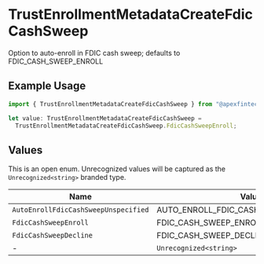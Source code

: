 # TrustEnrollmentMetadataCreateFdicCashSweep

Option to auto-enroll in FDIC cash sweep; defaults to FDIC_CASH_SWEEP_ENROLL

## Example Usage

```typescript
import { TrustEnrollmentMetadataCreateFdicCashSweep } from "@apexfintechsolutions/ascend-sdk/models/components";

let value: TrustEnrollmentMetadataCreateFdicCashSweep =
  TrustEnrollmentMetadataCreateFdicCashSweep.FdicCashSweepEnroll;
```

## Values

This is an open enum. Unrecognized values will be captured as the `Unrecognized<string>` branded type.

| Name                                    | Value                                   |
| --------------------------------------- | --------------------------------------- |
| `AutoEnrollFdicCashSweepUnspecified`    | AUTO_ENROLL_FDIC_CASH_SWEEP_UNSPECIFIED |
| `FdicCashSweepEnroll`                   | FDIC_CASH_SWEEP_ENROLL                  |
| `FdicCashSweepDecline`                  | FDIC_CASH_SWEEP_DECLINE                 |
| -                                       | `Unrecognized<string>`                  |